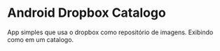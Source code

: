 # Android Dropbox Catalogo
App simples que usa o dropbox como repositório de imagens. Exibindo como em um catalogo.
